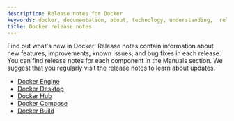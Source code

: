 ```yaml
---
description: Release notes for Docker
keywords: docker, documentation, about, technology, understanding,  release
title: Docker release notes
---
```


Find out what's new in Docker! Release notes contain information about new
features, improvements, known issues, and bug fixes in each release. You can
find release notes for each component in the Manuals section. We suggest
that you regularly visit the release notes to learn about updates.

- [Docker Engine](../engine/release-notes/index.md)
- [Docker Desktop](../desktop/release-notes.md)
- [Docker Hub](../docker-hub/release-notes.md)
- [Docker Compose](../compose/release-notes.md)
- [Docker Build](../build/release-notes.md)